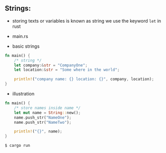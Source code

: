 ## Strings:
- storing texts or variables is known as string we use the keyword ```let``` in rust

- main.rs

- basic strings
```rust
fn main() {
    /* string */
    let company:&str = "CompanyOne";
    let location:&str = "Some where in the world";

    println!("company name: {} location: {}", company, location);
}
```

- illustration
```rust
fn main() {
    /* store names inside name */
    let mut name = String::new();
    name.push_str("NameOne");
    name.push_str("NameTwo");

    println!("{}", name);
}
```

```
$ cargo run
```
